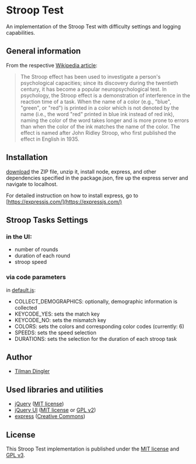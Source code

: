 # Stroop Test

An implementation of the Stroop Test with difficulty settings and logging capabilities.

## General information
From the respective [Wikipedia article](https://en.wikipedia.org/wiki/Stroop_effect#Stroop_test):
> The Stroop effect has been used to investigate a person's psychological capacities; since its discovery during the twentieth century, it has become a popular neuropsychological test. In psychology, the Stroop effect is a demonstration of interference in the reaction time of a task.
When the name of a color (e.g., "blue", "green", or "red") is printed in a color which is not denoted by the name (i.e., the word "red" printed in blue ink instead of red ink), naming the color of the word takes longer and is more prone to errors than when the color of the ink matches the name of the color.
The effect is named after John Ridley Stroop, who first published the effect in English in 1935.

## Installation
[download](https://github.com/Til-D/stroop/archive/master.zip) the ZIP file, unzip it, install node, express, and other dependencies specified in the package.json, fire up the express server and navigate to localhost.

For detailed instruction on how to install express, go to [https://expressjs.com/](https://expressjs.com/)

## Stroop Tasks Settings 

### in the UI:
- number of rounds
- duration of each round
- stroop speed

### via code parameters
in [default.js](https://github.com/Til-D/stroop/blob/master/server/public/javascripts/default.js):
- COLLECT_DEMOGRAPHICS: optionally, demographic information is collected
- KEYCODE_YES: sets the match key
- KEYCODE_NO: sets the mismatch key
- COLORS: sets the colors and corresponding color codes (currently: 6)
- SPEEDS: sets the speed selection
- DURATIONS: sets the selection for the duration of each stroop task

## Author
- [Tilman Dingler](https://github.com/Til-D/)

## Used libraries and utilities
- [jQuery](http://jquery.com/) ([MIT license](https://github.com/jquery/jquery/blob/master/MIT-LICENSE.txt))
- [jQuery UI](http://jqueryui.com/) ([MIT license](http://www.opensource.org/licenses/mit-license) or [GPL v2](http://opensource.org/licenses/GPL-2.0))
- [express](https://expressjs.com/) ([Creative Commons](https://creativecommons.org/licenses/by-sa/3.0/us/))

## License
This Stroop Test implementation is published under the [MIT license](http://www.opensource.org/licenses/mit-license) and [GPL v3](http://opensource.org/licenses/GPL-3.0).